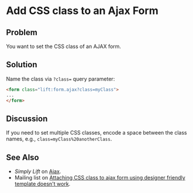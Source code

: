 Add CSS class to an Ajax Form
=============================

Problem
-------

You want to set the CSS class of an AJAX form.

Solution
--------

Name the class via `?class=` query parameter:

```html
<form class="lift:form.ajax?class=myClass">
...
</form>
```

Discussion
----------

If you need to set multiple CSS classes, encode a space between the class names, e.g., `class=myClass%20anotherClass`.


See Also
--------

* _Simply Lift_ on [Ajax](http://simply.liftweb.net/index-4.8.html).
* Mailing list on [Attaching CSS class to ajax form using designer friendly template doesn't work](https://groups.google.com/forum/?fromgroups#!topic/liftweb/EEINT9t8Wd4).


